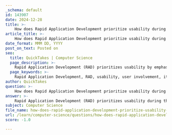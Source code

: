 ```yaml
---
_schema: default
id: 143907
date: 2024-12-28
title: >-
    How does Rapid Application Development prioritize usability during the development process?
article_title: >-
    How does Rapid Application Development prioritize usability during the development process?
date_format: MMM DD, YYYY
post_on_text: Posted on
seo:
  title: QuickTakes | Computer Science
  page_description: >-
    Rapid Application Development (RAD) prioritizes usability by emphasizing user involvement, iterative development, rapid prototyping, and flexibility in requirements, ensuring that the final product aligns closely with user needs and preferences.
  page_keywords: >-
    Rapid Application Development, RAD, usability, user involvement, iterative development, prototyping, user experience, flexibility in requirements, software development, feedback loop
author: QuickTakes
question: >-
    How does Rapid Application Development prioritize usability during the development process?
answer: >-
    Rapid Application Development (RAD) prioritizes usability during the development process through several key practices that emphasize user involvement and iterative feedback. Here’s how RAD achieves this:\n\n1. **User Involvement**: RAD encourages the active participation of users throughout the development cycle. This is typically done through workshops, focus groups, and regular meetings, allowing developers to gather requirements directly from users without needing a comprehensive formal requirements document upfront. This direct engagement helps ensure that the product aligns closely with user needs and expectations.\n\n2. **Iterative Development**: The RAD methodology is inherently iterative, meaning that the software is developed in small, manageable increments. After each iteration, users can provide feedback on the functionality and usability of the product. This continuous feedback loop allows developers to make necessary adjustments and improvements based on real user experiences, leading to a more user-friendly final product.\n\n3. **Prototyping**: RAD often employs rapid prototyping, where early versions of the software are created quickly to demonstrate features and gather user input. This approach allows users to interact with the product early in the development process, providing insights into usability issues that can be addressed before the final release.\n\n4. **Focus on User Experience**: By prioritizing usability over technical efficiency, RAD ensures that the end product is designed with the user in mind. The emphasis on user experience means that developers are more likely to consider aspects such as interface design, accessibility, and overall user satisfaction, which are critical for high usability.\n\n5. **Flexibility in Requirements**: Since RAD allows for evolving requirements, it can adapt to changing user needs and preferences. This flexibility is particularly beneficial in projects where initial requirements are not fully understood, as it enables the development team to pivot based on user feedback and emerging insights.\n\nIn summary, RAD's focus on user involvement, iterative development, prototyping, and flexibility in requirements significantly enhances the usability of the final product. This methodology is particularly effective for projects where user feedback is crucial and where initial requirements may be unclear. However, it may not be suitable for large-scale projects due to challenges in managing multiple iterations and maintaining code efficiency.
subject: Computer Science
file_name: how-does-rapid-application-development-prioritize-usability-during-the-development-process.md
url: /learn/computer-science/questions/how-does-rapid-application-development-prioritize-usability-during-the-development-process
score: -1.0

---
```


&nbsp;